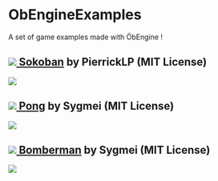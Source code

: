 # ObEngineExamples
A set of game examples made with ÖbEngine !

## [![](https://raw.githubusercontent.com/Sygmei/ObEngineExamples/master/static/sokoban_icon.png) Sokoban](https://github.com/Sygmei/ObEngineExamples/tree/master/Sokoban) by PierrickLP (MIT License)
![](https://raw.githubusercontent.com/Sygmei/ObEngineExamples/master/static/sokoban_screen.png)
## [![](https://raw.githubusercontent.com/Sygmei/ObEngineExamples/master/static/pong_icon.png) Pong](https://github.com/Sygmei/ObEngineExamples/tree/master/Pong) by Sygmei (MIT License)
![](https://raw.githubusercontent.com/Sygmei/ObEngineExamples/master/static/pong_screen.png)

## [![](https://raw.githubusercontent.com/Sygmei/ObEngineExamples/master/static/bomberman_icon.png) Bomberman](https://github.com/Sygmei/ObEngineExamples/tree/master/Bomberman) by Sygmei (MIT License)
![](https://raw.githubusercontent.com/Sygmei/ObEngineExamples/master/static/bomberman_screen.png)
